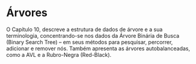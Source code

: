 # Árvores

O Capítulo 10, descreve a estrutura de dados de árvore e a sua
terminologia, concentrando-se nos dados da Árvore Binária de Busca (Binary
Search Tree) – em seus métodos para pesquisar, percorrer, adicionar e
remover nós. Também apresenta as árvores autobalanceadas, como a AVL e
a Rubro-Negra (Red-Black).

